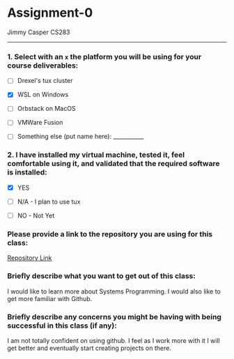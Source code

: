 # Assignment-0

Jimmy Casper
CS283

---

### 1. Select with an `x` the platform you will be using for your course deliverables:

- [ ] Drexel's tux cluster
- [X] WSL on Windows
- [ ] Orbstack on MacOS
- [ ] VMWare Fusion
- [ ] Something else (put name here): ___________


### 2. I have installed my virtual machine, tested it, feel comfortable using it, and validated that the required software is installed:

- [X] YES  
- [ ] N/A - I plan to use tux  
- [ ] NO - Not Yet


### Please provide a link to the repository you are using for this class:

[Repository Link](https://github.com/jc4466/cs283/tree/main)


### Briefly describe what you want to get out of this class:

I would like to learn more about Systems Programming. I would also like to get more familiar with Github.


### Briefly describe any concerns you might be having with being successful in this class (if any):

I am not totally confident on using github. I feel as I work more with it I will get better and eventually start creating projects on there.
